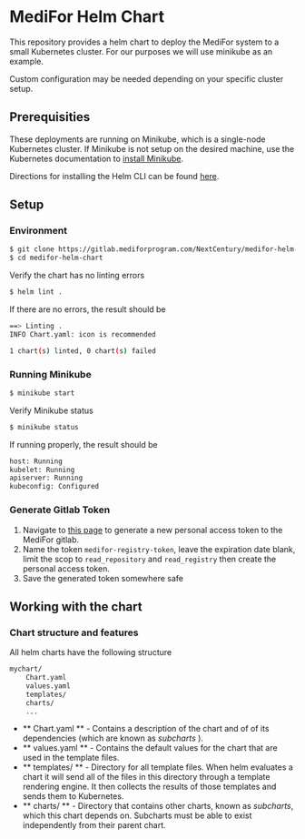 # MediFor Helm Chart

This repository provides a helm chart to deploy the MediFor system to a small Kubernetes cluster. 
For our purposes we will use minikube as an example.

Custom configuration may be needed depending on your specific cluster setup.

## Prerequisities 

These deployments are running on Minikube, which is a single-node Kubernetes cluster.
If Minikube is not setup on the desired machine, use the Kubernetes documentation
to [install Minikube](https://kubernetes.io/docs/tasks/tools/install-minikube/).

Directions for installing the Helm CLI can be found [here](https://helm.sh/docs/intro/install/).


## Setup
### Environment
```bash
$ git clone https://gitlab.mediforprogram.com/NextCentury/medifor-helm-chart
$ cd medifor-helm-chart
```
Verify the chart has no linting errors
```bash
$ helm lint .
```
If there are no errors, the result should be
```bash
==> Linting .
INFO Chart.yaml: icon is recommended

1 chart(s) linted, 0 chart(s) failed
```

### Running Minikube
```bash
$ minikube start
```
Verify Minikube status
```bash
$ minikube status
```
If running properly, the result should be
```bash
host: Running
kubelet: Running
apiserver: Running
kubeconfig: Configured
```

### Generate Gitlab Token
1.  Navigate to [this page](https://gitlab.mediforprogram.com/profile/personal_access_tokens) to generate a new personal
access token to the MediFor gitlab.
2. Name the token `medifor-registry-token`, leave the expiration date blank, limit the
scop to `read_repository` and `read_registry` then create the personal access token.
3. Save the generated token somewhere safe 

## Working with the chart
### Chart structure and features
All helm charts have the following structure
```bash
mychart/
    Chart.yaml
    values.yaml
    templates/
    charts/
    ...
```
- ** Chart.yaml ** - Contains a description of the chart and of of its dependencies (which are known as *subcharts* ).
- ** values.yaml ** - Contains the default values for the chart that are used in the template files.
- ** templates/ ** - Directory for all template files. When helm evaluates a chart it will send all of the files in this directory
                     through a template rendering engine. It then collects the results of those templates and sends them to Kubernetes.
- ** charts/ ** - Directory that contains other charts, known as *subcharts*, which this chart depends on. Subcharts must be able to exist independently
                  from their parent chart.